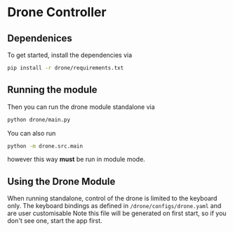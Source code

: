 # Drone Controller

## Dependenices

To get started, install the dependencies via

```bash
pip install -r drone/requirements.txt
```

## Running the module

Then you can run the drone module standalone via

```bash
python drone/main.py
```

You can also run

```bash
python -m drone.src.main
```

however this way **must** be run in module mode.

## Using the Drone Module

When running standalone, control of the drone is limited to the keyboard only. The keyboard bindings as defined in `/drone/configs/drone.yaml` and are user customisable Note this file will be generated on first start, so if you don't see one, start the app first.
